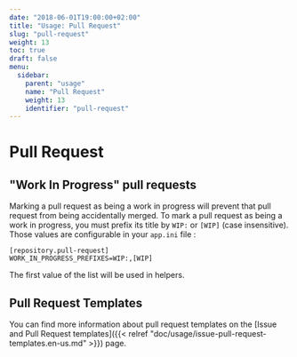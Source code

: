```yaml
---
date: "2018-06-01T19:00:00+02:00"
title: "Usage: Pull Request"
slug: "pull-request"
weight: 13
toc: true
draft: false
menu:
  sidebar:
    parent: "usage"
    name: "Pull Request"
    weight: 13
    identifier: "pull-request"
---
```


# Pull Request

## "Work In Progress" pull requests

Marking a pull request as being a work in progress will prevent that pull request from being accidentally merged. 
To mark a pull request as being a work in progress, you must prefix its title by `WIP:` or `[WIP]` (case insensitive). 
Those values are configurable in your `app.ini` file :

```
[repository.pull-request]
WORK_IN_PROGRESS_PREFIXES=WIP:,[WIP]
```

The first value of the list will be used in helpers.

## Pull Request Templates

You can find more information about pull request templates on the [Issue and Pull Request templates]({{< relref "doc/usage/issue-pull-request-templates.en-us.md" >}}) page.
